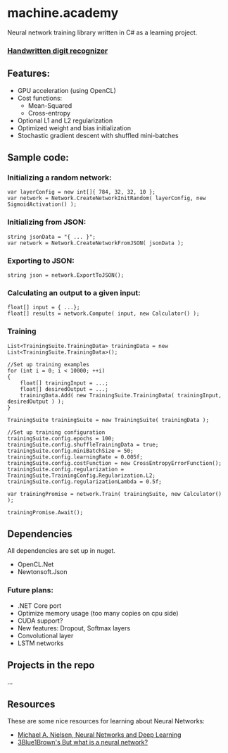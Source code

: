 # machine.academy

Neural network training library written in C# as a learning project.

### [Handwritten digit recognizer](http://htmlpreview.github.io/?https://github.com/zbendefy/machine.academy/blob/master/WebApps/NumberRecognize/index.html)

## Features:
 * GPU acceleration (using OpenCL)
 * Cost functions: 
    * Mean-Squared
    * Cross-entropy
 * Optional L1 and L2 regularization
 * Optimized weight and bias initialization
 * Stochastic gradient descent with shuffled mini-batches

## Sample code:

### Initializing a random network:
```
var layerConfig = new int[]{ 784, 32, 32, 10 };
var network = Network.CreateNetworkInitRandom( layerConfig, new SigmoidActivation() );
```

### Initializing from JSON:
```
string jsonData = "{ ... }";
var network = Network.CreateNetworkFromJSON( jsonData ); 
```


### Exporting to JSON:
```
string json = network.ExportToJSON();
```

### Calculating an output to a given input:
```
float[] input = { ...};
float[] results = network.Compute( input, new Calculator() );
```

### Training
```
List<TrainingSuite.TrainingData> trainingData = new List<TrainingSuite.TrainingData>();

//Set up training examples
for (int i = 0; i < 10000; ++i)
{
    float[] trainingInput = ...;
    float[] desiredOutput = ...;
    trainingData.Add( new TrainingSuite.TrainingData( trainingInput, desiredOutput ) );
}

TrainingSuite trainingSuite = new TrainingSuite( trainingData );

//Set up training configuration
trainingSuite.config.epochs = 100;
trainingSuite.config.shuffleTrainingData = true;
trainingSuite.config.miniBatchSize = 50;
trainingSuite.config.learningRate = 0.005f;
trainingSuite.config.costFunction = new CrossEntropyErrorFunction();
trainingSuite.config.regularization = TrainingSuite.TrainingConfig.Regularization.L2;
trainingSuite.config.regularizationLambda = 0.5f;

var trainingPromise = network.Train( trainingSuite, new Calculator() );

trainingPromise.Await();
```

## Dependencies
All dependencies are set up in nuget.
* OpenCL.Net
* Newtonsoft.Json

### Future plans:
 * .NET Core port
 * Optimize memory usage (too many copies on cpu side)
 * CUDA support?
 * New features: Dropout, Softmax layers
 * Convolutional layer
 * LSTM networks

## Projects in the repo

...

## Resources

These are some nice resources for learning about Neural Networks:
 * [Michael A. Nielsen, Neural Networks and Deep Learning](http://neuralnetworksanddeeplearning.com/index.html)
 * [3Blue1Brown's But what is a neural network?](https://www.youtube.com/watch?v=aircAruvnKk)
